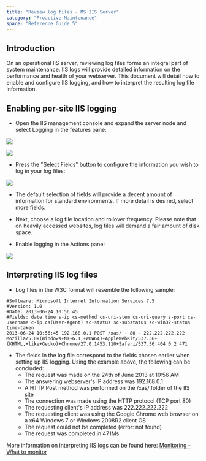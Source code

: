 ```yaml
---
title: "Review log files - MS IIS Server"
category: "Proactive Maintenance"
space: "Reference Guide 5"
---
```



## **Introduction**

On an operational IIS server, reviewing log files forms an integral part of system maintenance. IIS logs will provide detailed information on the performance and health of your webserver. This document will detail how to enable and configure IIS logging, and how to interpret the resulting log file information.

## **Enabling per-site IIS logging**

*   Open the IIS management console and expand the server node and select Logging in the features pane:

![](attachments/4522370/4751371.png)

![](attachments/4522370/4751372.png)

*   Press the "Select Fields" button to configure the information you wish to log in your log files:

![](attachments/4522370/4751367.jpg)

*   The default selection of fields will provide a decent amount of information for standard environments. If more detail is desired, select more fields.

*   Next, choose a log file location and rollover frequency. Please note that on heavily accessed websites, log files will demand a fair amount of disk space.

*   Enable logging in the Actions pane:

![](attachments/4522370/4751370.png)

## **Interpreting IIS log files**

*   Log files in the W3C format will resemble the following sample:

```
#Software: Microsoft Internet Information Services 7.5
#Version: 1.0
#Date: 2013-06-24 10:56:45
#Fields: date time s-ip cs-method cs-uri-stem cs-uri-query s-port cs-username c-ip cs(User-Agent) sc-status sc-substatus sc-win32-status time-taken
2013-06-24 10:56:45 192.168.0.1 POST /xas/ - 80 - 222.222.222.222 Mozilla/5.0+(Windows+NT+6.1;+WOW64)+AppleWebKit/537.36+(KHTML,+like+Gecko)+Chrome/27.0.1453.110+Safari/537.36 404 0 2 471
```

*   The fields in the log file correspond to the fields chosen earlier when setting up IIS logging. Using the example above, the following can be concluded:
    *   The request was made on the 24th of June 2013 at 10:56 AM
    *   The answering webserver's IP address was 192.168.0.1
    *   A HTTP Post method was performed on the /xas/ folder of the IIS site
    *   The connection was made using the HTTP protocol (TCP port 80)
    *   The requesting client's IP address was 222.222.222.222
    *   The requesting client was using the Google Chrome web browser on a x64 Windows 7 or Windows 2008R2 client OS
    *   The request could not be completed (error: not found)
    *   The request was completed in 471Ms

More information on interpreting IIS logs can be found here: [Monitoring - What to monitor](Monitoring+-+What+to+monitor)
